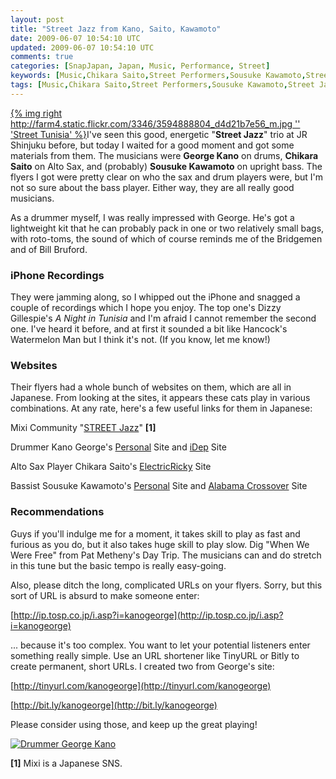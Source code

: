 ```yaml
---           
layout: post
title: "Street Jazz from Kano, Saito, Kawamoto"
date: 2009-06-07 10:54:10 UTC
updated: 2009-06-07 10:54:10 UTC
comments: true
categories: [SnapJapan, Japan, Music, Performance, Street]
keywords: [Music,Chikara Saito,Street Performers,Sousuke Kawamoto,Street Jazz,Musicians,japan,George Kano]
tags: [Music,Chikara Saito,Street Performers,Sousuke Kawamoto,Street Jazz,Musicians,japan,George Kano]
---
```

 


[{% img right http://farm4.static.flickr.com/3346/3594888804_d4d21b7e56_m.jpg '' 'Street Tunisia' %}](http://www.flickr.com/photos/81796435@N00/3594888804 "View 'Street Tunisia' on Flickr.com")I've seen this good, energetic "**Street Jazz**" trio at JR Shinjuku before, but today I waited for a good moment and got some materials from them. The musicians were **George Kano** on drums, **Chikara Saito** on Alto Sax, and (probably) **Sousuke Kawamoto** on upright bass. The flyers I got were pretty clear on who the sax and drum players were, but I'm not so sure about the bass player. Either way, they are all really good musicians. 




As a drummer myself, I was really impressed with George. He's got a lightweight kit that he can probably pack in one or two relatively small bags, with roto-toms, the sound of which of course reminds me of the Bridgemen and of Bill Bruford.




### iPhone Recordings






They were jamming along, so I whipped out the iPhone and snagged a couple of recordings which I hope you enjoy. The top one's Dizzy Gillespie's _A Night in Tunisia_ and I'm afraid I cannot remember the second one. I've heard it before, and at first it sounded a bit like Hancock's Watermelon Man but I think it's not. (If you know, let me know!)














### Websites






Their flyers had a whole bunch of websites on them, which are all in Japanese. From looking at the sites, it appears these cats play in various combinations. At any rate, here's a few useful links for them in Japanese: 









Mixi Community "[STREET Jazz](http://mixi.jp/view_community.pl?id=938722)" **[1]**




Drummer Kano George's [Personal](http://ip.tosp.co.jp/i.asp?i=kanogeorge) Site and [iDep](http://www.i-dep.jp) Site




Alto Sax Player Chikara Saito's [ElectricRicky](http://www.geocities.jp/elektricricky/toppage.htm) Site




Bassist Sousuke Kawamoto's [Personal](http://www7b.biglobe.ne.jp/~sousuke-website/) Site and [Alabama Crossover](http://www.alabamacrossover.net) Site









### Recommendations






Guys if you'll indulge me for a moment, it takes skill to play as fast and furious as you do, but it also takes huge skill to play slow. Dig "When We Were Free" from Pat Metheny's Day Trip. The musicians can and do stretch in this tune but the basic tempo is really easy-going. 




Also, please ditch the long, complicated URLs on your flyers. Sorry, but this sort of URL is absurd to make someone enter: 




[http://ip.tosp.co.jp/i.asp?i=kanogeorge](http://ip.tosp.co.jp/i.asp?i=kanogeorge)




... because it's too complex. You want to let your potential listeners enter something really simple. Use an URL shortener like TinyURL or Bitly to create permanent, short URLs. I created two from George's site:




[http://tinyurl.com/kanogeorge](http://tinyurl.com/kanogeorge)




[http://bit.ly/kanogeorge](http://bit.ly/kanogeorge)




Please consider using those, and keep up the great playing!




[![Drummer George Kano](http://www.pict01.maho.jp/user/0002/553/151/200806/1_1_QZGWCZFQ6N_s.jpg)](http://www.pict01.maho.jp/user/0002/553/151/200806/1_1_QZGWCZFQ6N.jpg)




**[1]** Mixi is a Japanese SNS.



